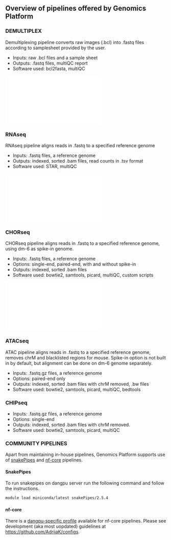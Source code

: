 
## Overview of pipelines offered by Genomics Platform

### DEMULTIPLEX

Demultiplexing pipeline converts raw images (.bcl) into .fastq files according to samplesheet provided by the user. 
- Inputs: raw .bcl files and a sample sheet  
- Outputs: .fastq files, multiQC report  
- Software used: bcl2fasta, multiQC  

![demux pipeline](/images/f01_demultiplex.pdf)
### RNAseq

RNAseq pipeline aligns reads in .fastq to a specified reference genome
- Inputs: .fastq files, a reference genome  
- Outputs: indexed, sorted .bam files, read counts in .tsv format  
- Software used: STAR, multiQC  

![RNA pipeline](/images/f02_RNAseq.pdf)

### CHORseq

CHORseq pipeline aligns reads in .fastq to a specified reference genome, using dm-6 as spike-in genome.
- Inputs: .fastq files, a reference genome  
- Options: single-end, paired-end, with and without spike-in
- Outputs: indexed, sorted .bam files  
- Software used: bowtie2, samtools, picard, multiQC, custom scripts  

![CHOR pipeline](/images/f03_CHOR.pdf)

### ATACseq

ATAC pipeline aligns reads in .fastq to a specified reference genome, removes chrM and blacklisted regions for mouse. Spike-in option is not built in by default, but alignment can be done on dm-6 genome separately.

- Inputs: .fastq.gz files, a reference genome
- Options: paired-end only
- Outputs: indexed, sorted .bam files with chrM removed, .bw files
- Software used: bowtie2, samtools, picard, multiQC, bedtools

### CHIPseq

- Inputs: .fastq.gz files, a reference genome
- Options: single-end
- Outputs: indexed, sorted .bam files with chrM removed. 
- Software used: bowtie2, samtools, picard, multiQC

### COMMUNITY PIPELINES

Apart from maintaining in-house pipelines, Genomics Platform supports use of [snakePipes](https://snakepipes.readthedocs.io/en/latest/) and [nf-core](https://nf-co.re/) pipelines. 

#### SnakePipes

To run snakepipes on dangpu server run the following command and follow the instructions. 

```bash
module load miniconda/latest snakePipes/2.5.4
```

#### nf-core
There is a [dangpu-specific profile](https://github.com/nf-core/configs/blob/master/docs/ku_sund_dangpu.md) available for nf-core pipelines. 
Please see development (aka most uopdated) guidelines at https://github.com/AdrijaK/configs.

